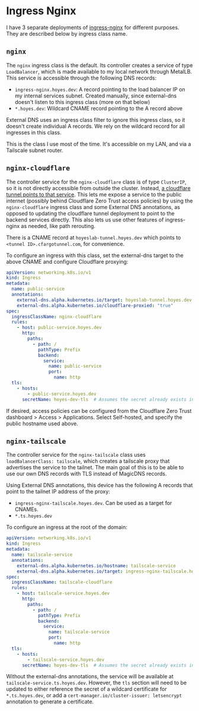 # Ingress Nginx

I have 3 separate deployments of [ingress-nginx](https://github.com/kubernetes/ingress-nginx) for different purposes. They are described below by ingress class name.

## `nginx`

The `nginx` ingress class is the default. Its controller creates a service of type `LoadBalancer`, which is made available to my local network through MetalLB. This service is accessible through the following DNS records:
- `ingress-nginx.hoyes.dev`: A record pointing to the load balancer IP on my internal services subnet. Created manually, since external-dns doesn't listen to this ingress class (more on that below)
- `*.hoyes.dev`: Wildcard CNAME record pointing to the A record above

External DNS uses an ingress class filter to ignore this ingress class, so it doesn't create individual A records. We rely on the wildcard record for all ingresses in this class.

This is the class I use most of the time. It's accessible on my LAN, and via a Tailscale subnet router.

## `nginx-cloudflare`

The controller service for the `nginx-cloudflare` class is of type `ClusterIP`, so it is not directly accessible from outside the cluster. Instead, [a cloudflare tunnel points to that service](../cloudflare/release.yaml). This lets me expose a service to the public internet (possibly behind Cloudflare Zero Trust access policies) by using the `nginx-cloudflare` ingress class and some External DNS annotations, as opposed to updating the cloudflare tunnel deployment to point to the backend services directly. This also lets us use other features of ingress-nginx as needed, like path rerouting.

There is a CNAME record at `hoyeslab-tunnel.hoyes.dev` which points to `<tunnel ID>.cfargotunnel.com`, for convenience.

To configure an ingress with this class, set the external-dns target to the above CNAME and configure Cloudflare proxying:

```yaml
apiVersion: networking.k8s.io/v1
kind: Ingress
metadata:
  name: public-service
  annotations:
    external-dns.alpha.kubernetes.io/target: hoyeslab-tunnel.hoyes.dev
    external-dns.alpha.kubernetes.io/cloudflare-proxied: "true"
spec:
  ingressClassName: nginx-cloudflare
  rules:
    - host: public-service.hoyes.dev
      http:
        paths:
          - path: /
            pathType: Prefix
            backend:
              service:
                name: public-service
                port:
                  name: http
  tls:
    - hosts:
        - public-service.hoyes.dev
      secretName: hoyes-dev-tls  # Assumes the secret already exists in the namespace
```

If desired, access policies can be configured from the Cloudflare Zero Trust dashboard > Access > Applications. Select Self-hosted, and specify the public hostname used above.

## `nginx-tailscale`

The controller service for the `nginx-tailscale` class uses `loadBalancerClass: tailscale`, which creates a tailscale proxy that advertises the service to the tailnet. The main goal of this is to be able to use our own DNS records with TLS instead of MagicDNS records.

Using External DNS annotations, this device has the following A records that point to the tailnet IP address of the proxy:
- `ingress-nginx-tailscale.hoyes.dev`. Can be used as a target for CNAMEs.
- `*.ts.hoyes.dev`

To configure an ingress at the root of the domain:

```yaml
apiVersion: networking.k8s.io/v1
kind: Ingress
metadata:
  name: tailscale-service
  annotations:
    external-dns.alpha.kubernetes.io/hostname: tailscale-service
    external-dns.alpha.kubernetes.io/target: ingress-nginx-tailscale.hoyes.dev
spec:
  ingressClassName: tailscale-cloudflare
  rules:
    - host: tailscale-service.hoyes.dev
      http:
        paths:
          - path: /
            pathType: Prefix
            backend:
              service:
                name: tailscale-service
                port:
                  name: http
  tls:
    - hosts:
        - tailscale-service.hoyes.dev
      secretName: hoyes-dev-tls  # Assumes the secret already exists in the namespace
```

Without the external-dns annotations, the service will be available at `tailscale-service.ts.hoyes.dev`. However, the `tls` section will need to be updated to either reference the secret of a wildcard certificate for `*.ts.hoyes.dev`, or add a `cert-manager.io/cluster-issuer: letsencrypt` annotation to generate a certificate.
